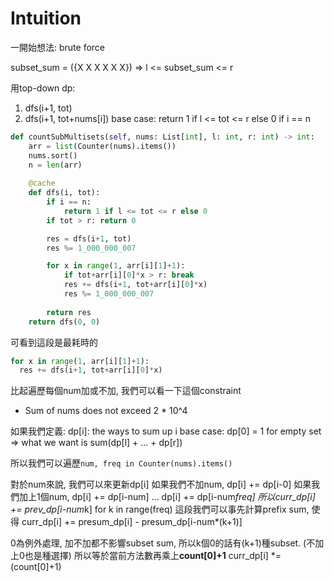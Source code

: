# Intuition

一開始想法: brute force

subset_sum = ({X X X X X X}) => l <= subset_sum <= r

用top-down dp:
1. dfs(i+1, tot)
2. dfs(i+1, tot+nums[i])
base case: return 1 if l <= tot <= r else 0 if i == n

```py
def countSubMultisets(self, nums: List[int], l: int, r: int) -> int:
    arr = list(Counter(nums).items())
    nums.sort()
    n = len(arr)
    
    @cache
    def dfs(i, tot):
        if i == n:
            return 1 if l <= tot <= r else 0
        if tot > r: return 0

        res = dfs(i+1, tot)
        res %= 1_000_000_007

        for x in range(1, arr[i][1]+1):
            if tot+arr[i][0]*x > r: break
            res += dfs(i+1, tot+arr[i][0]*x)
            res %= 1_000_000_007
        
        return res
    return dfs(0, 0)
```

        
可看到這段是最耗時的
```py
for x in range(1, arr[i][1]+1):
  res += dfs(i+1, tot+arr[i][0]*x)
```

比起遍歷每個num加或不加, 我們可以看一下這個constraint
- Sum of nums does not exceed 2 * 10^4

如果我們定義: dp[i]: the ways to sum up i
base case: dp[0] = 1 for empty set
=> what we want is sum(dp[l] + ... + dp[r])

所以我們可以遍歷`num, freq in Counter(nums).items()`

對於num來說, 我們可以來更新dp[i]
如果我們不加num, dp[i] += dp[i-0]
如果我們加上1個num, dp[i] += dp[i-num]
...
dp[i] += dp[i-num*freq]
所以curr_dp[i] += prev_dp[i-num*k] for k in range(freq)
這段我們可以事先計算prefix sum, 使得
curr_dp[i] += presum_dp[i] - presum_dp[i-num*(k+1)]

0為例外處理, 加不加都不影響subset sum, 所以k個0的話有(k+1)種subset. (不加上0也是種選擇)
所以等於當前方法數再乘上**count[0]+1**
curr_dp[i] *= (count[0]+1)